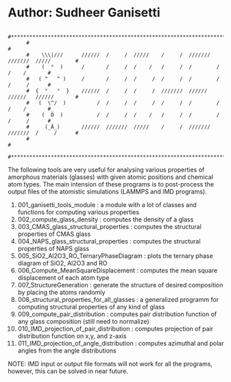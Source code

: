 #                                     Author: Sudheer Ganisetti


          #***********************************************************************************# 
          #                                                                                   # 
          #    \\\|///      //////  /     /  /////    /     /  ///////  ///////  /////        # 
          #    (  °  )      /       /     /  /    /   /     /  /        /        /    /       # 
          #   ( ^   ^ )     /       /     /  /     /  /     /  /        /        /     /      # 
          #  {  °   °  }    //////  /     /  /     /  ///////  //////   //////   //////       # 
          #   (  \^/  )          /  /     /  /     /  /     /  /        /        /    /       # 
          #    (  Ö  )           /  /     /  /    /   /     /  /        /        /     /      # 
          #     (_Ä_)       //////  ///////  /////    /     /  ///////  ///////  /     /      # 
          #                                                                                   # 
          #***********************************************************************************# 


The following tools are very useful for analysing various properties of amorphous materials (glasses) with given atomic positions and chemical atom types.
The main intension of these programs is to post-process the output files of the atomistic simulations (LAMMPS and IMD programs).

01) 001_ganisetti_tools_module			: a module with a lot of classes and functions for computing various properties  
02) 002_compute_glass_density 			: computes the density of a glass  
03) 003_CMAS_glass_structural_properties	: computes the structural properties of CMAS glass  
04) 004_NAPS_glass_structural_properties	: computes the structural properties of NAPS glass  
05) 005_SiO2_Al2O3_RO_TernaryPhaseDiagram	: plots the ternary phase diagram of SiO2, Al2O3 and RO  
06) 006_Compute_MeanSquareDisplacement		: computes the mean square displacement of each atom type  
07) 007_StructureGeneration			: generate the structure of desired composition by placing the atoms randomly  
08) 008_structural_properties_for_all_glasses	: a generalized programm for computing structural properties of any kind of glass  
09) 009_compute_pair_distribution		: computes pair distribution function of any glass composition (still need to normalize)
10) 010_IMD_projection_of_pair_distribution	: computes projection of pair distribution function on x,y, and z-axis
11) 011_IMD_projection_of_angle_distribution    : computes azimuthal and polar angles from the angle distributions

NOTE: IMD input or output file formats will not work for all the programs, however, this can be solved in near future.

